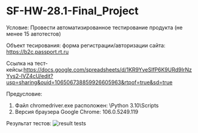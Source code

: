 # SF-HW-28.1-Final_Project
Условие: Провести автоматизированное тестирование продукта (не менее 15 автотестов)

Объект тесирования: форма регистрации/авторизации сайта: https://b2c.passport.rt.ru

Ссылка на тест-кейсы:https://docs.google.com/spreadsheets/d/1KR9YveSlfP6K9URd9IrNzYys2-lVZ4cU/edit?usp=sharing&ouid=106506738859926605963&rtpof=true&sd=true

Предусловие:
1. Файл chromedriver.exe расположен: \Python 3.10\Scripts
2. Версия браузера Google Chrome: 106.0.5249.119




Результат тестов:
![result tests](https://user-images.githubusercontent.com/110028579/195578500-56f53bda-d97c-4c9e-bf73-a5143c654809.jpg)







